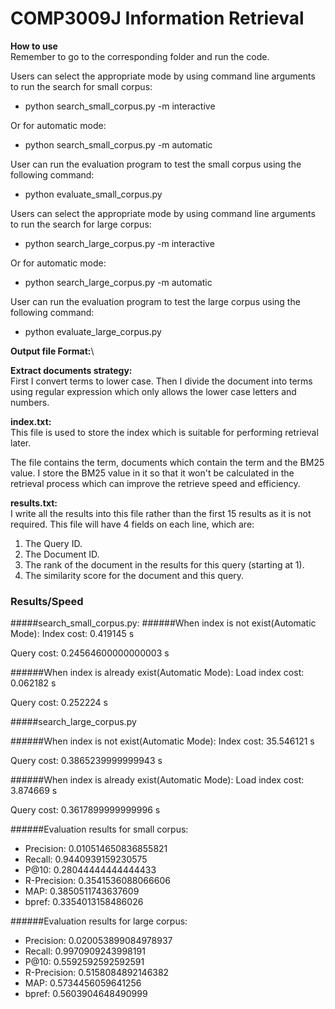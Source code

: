 # COMP3009J Information Retrieval 

**How to use**\
Remember to go to the corresponding folder and run the code.

Users can select the appropriate mode by using command line arguments to run the search for small corpus:
- python search_small_corpus.py -m interactive


Or for automatic mode:
- python search_small_corpus.py -m automatic


User can run the evaluation program to test the small corpus using the following command:
- python evaluate_small_corpus.py


Users can select the appropriate mode by using command line arguments to run the search for large corpus:
- python search_large_corpus.py -m interactive


Or for automatic mode:
- python search_large_corpus.py -m automatic


User can run the evaluation program to test the large corpus using the following command:
- python evaluate_large_corpus.py

**Output file Format:**\

**Extract documents strategy:**\
First I convert terms to lower case. Then I divide the document into terms using regular expression which only allows the lower case letters and numbers.


**index.txt:**\
This file is used to store the index which is suitable for
performing retrieval later.


The file contains the term, documents which contain the term and the BM25 value.
I store the BM25 value in it so that it won't be calculated in the retrieval process which can improve the retrieve speed and efficiency. 


**results.txt:**\
I write all the results into this file rather than the first 15 results as it is not required.
This file will have 4 fields on each line, which are:
1. The Query ID.
2. The Document ID.
3. The rank of the document in the results for this query (starting at 1).
4. The similarity score for the document and this query.

### Results/Speed
#####search_small_corpus.py:
######When index is not exist(Automatic Mode):
Index cost: 0.419145 s


Query cost: 0.24564600000000003 s

######When index is already exist(Automatic Mode):
Load index cost: 0.062182 s


Query cost: 0.252224 s


#####search_large_corpus.py

######When index is not exist(Automatic Mode):
Index cost: 35.546121 s

Query cost: 0.3865239999999943 s

######When index is already exist(Automatic Mode):
Load index cost: 3.874669 s

Query cost: 0.3617899999999996 s

######Evaluation results for small corpus:
- Precision: 0.010514650836855821
- Recall: 0.9440939159230575
- P@10: 0.28044444444444433
- R-Precision: 0.3541536088066606
- MAP: 0.3850511743637609
- bpref: 0.3354013158486026


######Evaluation results for large corpus:
- Precision: 0.020053899084978937
- Recall: 0.9970909243998191
- P@10: 0.5592592592592591
- R-Precision: 0.5158084892146382
- MAP: 0.5734456059641256
- bpref: 0.5603904648490999

